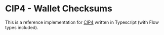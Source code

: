 # CIP4 - Wallet Checksums

This is a reference implementation for [CIP4](https://github.com/cardano-foundation/CIPs/blob/master/CIP4/CIP4.md) written in Typescript (with Flow types included).
